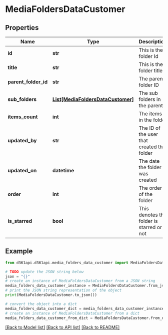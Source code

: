 # MediaFoldersDataCustomer


## Properties

Name | Type | Description | Notes
------------ | ------------- | ------------- | -------------
**id** | **str** | This is the folder Id | [optional] 
**title** | **str** | This is the folder title | [optional] 
**parent_folder_id** | **str** | The parent folder ID | [optional] 
**sub_folders** | [**List[MediaFoldersDataCustomer]**](MediaFoldersDataCustomer.md) | The sub folders in the parent | [optional] 
**items_count** | **int** | The items in the folder | [optional] 
**updated_by** | **str** | The ID of the user that created the folder | [optional] 
**updated_on** | **datetime** | The date the folder was created | [optional] 
**order** | **int** | The order of the folder | [optional] 
**is_starred** | **bool** | This denotes the folder is starred or not | [optional] 

## Example

```python
from d361api.d361api.media_folders_data_customer import MediaFoldersDataCustomer

# TODO update the JSON string below
json = "{}"
# create an instance of MediaFoldersDataCustomer from a JSON string
media_folders_data_customer_instance = MediaFoldersDataCustomer.from_json(json)
# print the JSON string representation of the object
print(MediaFoldersDataCustomer.to_json())

# convert the object into a dict
media_folders_data_customer_dict = media_folders_data_customer_instance.to_dict()
# create an instance of MediaFoldersDataCustomer from a dict
media_folders_data_customer_from_dict = MediaFoldersDataCustomer.from_dict(media_folders_data_customer_dict)
```
[[Back to Model list]](../README.md#documentation-for-models) [[Back to API list]](../README.md#documentation-for-api-endpoints) [[Back to README]](../README.md)



